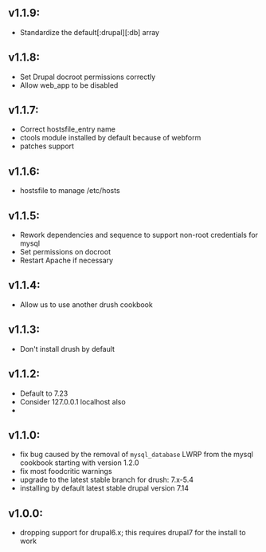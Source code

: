 ## v1.1.9:

* Standardize the default[:drupal][:db] array

## v1.1.8:

* Set Drupal docroot permissions correctly
* Allow web_app to be disabled

## v1.1.7:

* Correct hostsfile_entry name
* ctools module installed by default because of webform
* patches support

## v1.1.6:

* hostsfile to manage /etc/hosts

## v1.1.5:

* Rework dependencies and sequence to support non-root credentials for mysql
* Set permissions on docroot
* Restart Apache if necessary

## v1.1.4:

* Allow us to use another drush cookbook

## v1.1.3:

* Don't install drush by default

## v1.1.2:

* Default to 7.23
* Consider 127.0.0.1 localhost also
* 

## v1.1.0:

* fix bug caused by the removal of `mysql_database` LWRP from the mysql cookbook starting with version 1.2.0
* fix most foodcritic warnings
* upgrade to the latest stable branch for drush: 7.x-5.4
* installing by default latest stable drupal version 7.14

## v1.0.0:

* dropping support for drupal6.x; this requires drupal7 for the install to work
